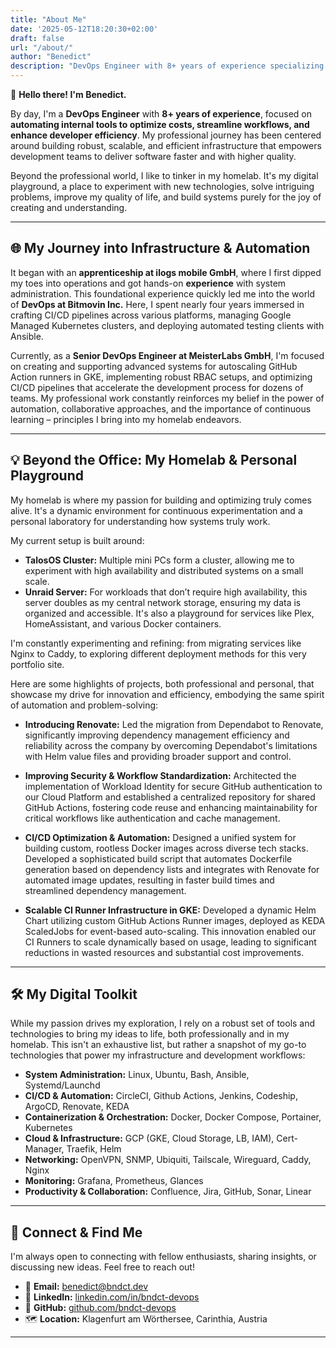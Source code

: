 ```yaml
---
title: "About Me"
date: '2025-05-12T18:20:30+02:00'
draft: false
url: "/about/"
author: "Benedict"
description: "DevOps Engineer with 8+ years of experience specializing in automating internal tools to optimize costs, streamline workflows, and enhance developer efficiency."
---
```


👋 **Hello there! I'm Benedict.**

By day, I'm a **DevOps Engineer** with **8+ years of experience**, focused on **automating internal tools to optimize costs, streamline workflows, and enhance developer efficiency**. My professional journey has been centered around building robust, scalable, and efficient infrastructure that empowers development teams to deliver software faster and with higher quality.

Beyond the professional world, I like to tinker in my homelab. It's my digital playground, a place to experiment with new technologies, solve intriguing problems, improve my quality of life, and build systems purely for the joy of creating and understanding.

---

## 🌐 My Journey into Infrastructure & Automation

It began with an **apprenticeship at ilogs mobile GmbH**, where I first dipped my toes into operations and got hands-on **experience** with system administration. This foundational experience quickly led me into the world of **DevOps at Bitmovin Inc.** Here, I spent nearly four years immersed in crafting CI/CD pipelines across various platforms, managing Google Managed Kubernetes clusters, and deploying automated testing clients with Ansible.

Currently, as a **Senior DevOps Engineer at MeisterLabs GmbH**, I'm focused on creating and supporting advanced systems for autoscaling GitHub Action runners in GKE, implementing robust RBAC setups, and optimizing CI/CD pipelines that accelerate the development process for dozens of teams. My professional work constantly reinforces my belief in the power of automation, collaborative approaches, and the importance of continuous learning – principles I bring into my homelab endeavors.

---

## 💡 Beyond the Office: My Homelab & Personal Playground

My homelab is where my passion for building and optimizing truly comes alive. It's a dynamic environment for continuous experimentation and a personal laboratory for understanding how systems truly work.

My current setup is built around:

* **TalosOS Cluster:** Multiple mini PCs form a cluster, allowing me to experiment with high availability and distributed systems on a small scale.
* **Unraid Server:** For workloads that don’t require high availability, this server doubles as my central network storage, ensuring my data is organized and accessible. It's also a playground for services like Plex, HomeAssistant, and various Docker containers.

I'm constantly experimenting and refining: from migrating services like Nginx to Caddy, to exploring different deployment methods for this very portfolio site.

Here are some highlights of projects, both professional and personal, that showcase my drive for innovation and efficiency, embodying the same spirit of automation and problem-solving:

* **Introducing Renovate:** Led the migration from Dependabot to Renovate, significantly improving dependency management efficiency and reliability across the company by overcoming Dependabot's limitations with Helm value files and providing broader support and control.

* **Improving Security & Workflow Standardization:** Architected the implementation of Workload Identity for secure GitHub authentication to our Cloud Platform and established a centralized repository for shared GitHub Actions, fostering code reuse and enhancing maintainability for critical workflows like authentication and cache management.

* **CI/CD Optimization & Automation:** Designed a unified system for building custom, rootless Docker images across diverse tech stacks. Developed a sophisticated build script that automates Dockerfile generation based on dependency lists and integrates with Renovate for automated image updates, resulting in faster build times and streamlined dependency management.

* **Scalable CI Runner Infrastructure in GKE:** Developed a dynamic Helm Chart utilizing custom GitHub Actions Runner images, deployed as KEDA ScaledJobs for event-based auto-scaling. This innovation enabled our CI Runners to scale dynamically based on usage, leading to significant reductions in wasted resources and substantial cost improvements.

---

## 🛠️ My Digital Toolkit

While my passion drives my exploration, I rely on a robust set of tools and technologies to bring my ideas to life, both professionally and in my homelab. This isn't an exhaustive list, but rather a snapshot of my go-to technologies that power my infrastructure and development workflows:

* **System Administration:** Linux, Ubuntu, Bash, Ansible, Systemd/Launchd
* **CI/CD & Automation:** CircleCI, Github Actions, Jenkins, Codeship, ArgoCD, Renovate, KEDA
* **Containerization & Orchestration:** Docker, Docker Compose, Portainer, Kubernetes
* **Cloud & Infrastructure:** GCP (GKE, Cloud Storage, LB, IAM), Cert-Manager, Traefik, Helm
* **Networking:** OpenVPN, SNMP, Ubiquiti, Tailscale, Wireguard, Caddy, Nginx
* **Monitoring:** Grafana, Prometheus, Glances
* **Productivity & Collaboration:** Confluence, Jira, GitHub, Sonar, Linear

---

## 📍 Connect & Find Me

I'm always open to connecting with fellow enthusiasts, sharing insights, or discussing new ideas. Feel free to reach out!

* 📧 **Email:** [benedict@bndct.dev](mailto:benedict@bndct.dev)
* 🔗 **LinkedIn:** [linkedin.com/in/bndct-devops](https://www.linkedin.com/in/bndct-devops)
* 🐙 **GitHub:** [github.com/bndct-devops](https://github.com/bndct-devops)
* 🗺️ **Location:** Klagenfurt am Wörthersee, Carinthia, Austria

---